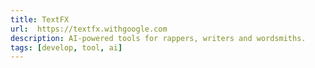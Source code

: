 ```yaml
---
title: TextFX
url:  https://textfx.withgoogle.com
description: AI-powered tools for rappers, writers and wordsmiths.
tags: [develop, tool, ai]
---
```

